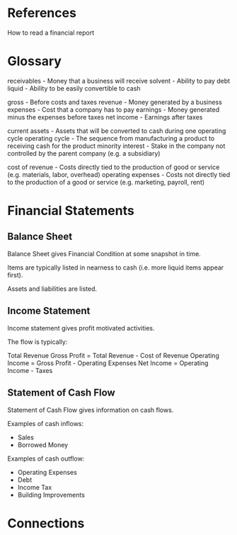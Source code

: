 # References
How to read a financial report

# Glossary

receivables - Money that a business will receive
solvent - Ability to pay debt
liquid - Ability to be easily convertible to cash

gross - Before costs and taxes
revenue - Money generated by a business
expenses - Cost that a company has to pay
earnings - Money generated minus the expenses before taxes
net income - Earnings after taxes

current assets - Assets that will be converted to cash during one operating cycle
operating cycle - The sequence from manufacturing a product to receiving cash for the product
minority interest - Stake in the company not controlled by the parent company (e.g. a subsidiary)

cost of revenue - Costs directly tied to the production of good or service (e.g. materials, labor, overhead)
operating expenses - Costs not directly tied to the production of a good or service (e.g. marketing, payroll, rent)

# Financial Statements

## Balance Sheet

Balance Sheet gives Financial Condition at some snapshot in time.

Items are typically listed in nearness to cash (i.e. more liquid items appear first).

Assets and liabilities are listed.

## Income Statement

Income statement gives profit motivated activities.

The flow is typically:

Total Revenue
Gross Profit = Total Revenue - Cost of Revenue
Operating Income = Gross Profit - Operating Expenses
Net Income = Operating Income - Taxes


## Statement of Cash Flow 

Statement of Cash Flow gives information on cash flows.

Examples of cash inflows:
* Sales
* Borrowed Money

Examples of cash outflow:
* Operating Expenses
* Debt
* Income Tax
* Building Improvements

# Connections